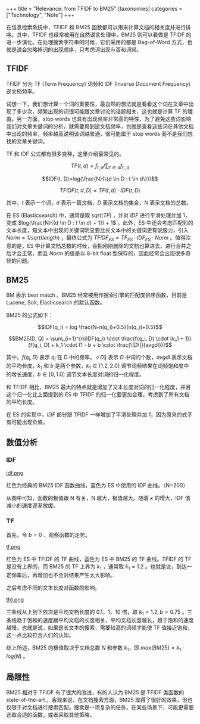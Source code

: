 +++
title = "Relevance: from TFIDF to BM25"
[taxonomies]
categories = ["Technology", "Note"]
+++

在信息检索系统中，TFIDF 和 BM25 函数都可以用来计算文档的相关度并进行排序。其中，TFIDF 也经常被用在自然语言处理中，BM25 则可以看做是 TFIDF 的进一步演化。在处理搜索字符串的时候，它们采用的都是 Bag-of-Word 方式，也就是说会忽略掉词的出现顺序，只考虑词出现与否和词频。

<!-- more -->

## TFIDF

TFIDF 分为 TF (Term Frequency) 词频和 IDF (Inverse Document Frequency) 逆文档频率。

试想一下，我们想计算一个词的重要性，最自然的想法就是看看这个词在文章中出现了多少次，频繁出现的词很可能跟文章讨论的话题相关，这也就是计算 TF 的理由。另一方面，stop words 也具有出现频率非常高的特性，为了避免这些词影响我们对文章关键词的分析，就需要用到逆文档频率，也就是查看这些词在其他文档中出现的频率，频率越高说明该词越普通，很可能属于 stop words 而不是我们想找的文章关键词。

TF 和 IDF 公式都有很多变种，这里介绍最常见的。

$$TF(t, d) = f_{t, d}/\sum_{t' \in d}f_{t', d}$$

$$IDF(t, D)=log(\frac{N}{\{d \in D : t \in d\}})$$

$$TFIDF(t, d, D) = TF(t, d) \cdot IDF(t, D)$$

其中，$t$ 表示一个词，$d$ 表示一篇文档，$D$ 表示文档的集合，$N$ 表示文档的总数。

在 ES (Elasticsearch) 中，通常是取 $sqrt(TF)$ ，并对 $IDF$ 进行平滑处理并加 1，变成 $log(\frac{N}{(d \in D : t \in d) + 1}) + 1$ 。此外，ES 中还会考虑匹配到的文本长度，短文本中出现的关键词明显要比长文本中的关键词更有说服力，引入 $Norm= 1 / sqrt(length)$ ，最终公式为 $TFIDF_{ES} = TF_{ES} \cdot IDF_{ES} \cdot Norm$ 。值得注意的是，ES 中计算文档总数的时候，会把刚刚删除的文档也算进去，进行合并之后才会正常，而且 $Norm$ 的值是以 8-bit float 型保存的，因此经常会出现很多奇怪的问题。

## BM25

BM 表示 best match 。BM25 经常被用作搜索引擎的匹配度排序函数，目前是 Lucene, Solr, Elasticsearch 的默认函数。

BM25 的公式如下：

$$IDF(q_i) = log \frac{N-n(q_i)+0.5}{n(q_i)+0.5}$$

$$BM25(D, Q) = \sum_{i=1}^{n}IDF(q_i) \cdot \frac{f(q_i, D) \cdot (k_1 + 1)}{f(q_i, D) + k_1 \cdot (1 - b + b \cdot \frac{\|D\|}{avgdl})}$$

其中，$f(q_i, D)$ 表示 $q_i$ 在 $D$ 中的频率，$\|D\|$ 表示 $D$ 中词的个数，$avgdl$ 表示文档的平均长度，$k_1$ 和 $b$ 是两个参数，$k_1 \in [1.2, 2.0]$ 调节词频结果在词频饱和度中的增长速度，$b \in [0, 1.0]$ 调节文本长度对词的归一化程度。

和 TFIDF 相比，BM25 最大的特点就是增加了文本长度对词的归一化程度，并且这个归一化比上面提到的 ES 中 TFIDF 的归一化要更加合理，考虑到了所有文档的平均长度。

在 ES 的实现中，$IDF$ 部分跟 TFIDF 一样增加了平滑处理并加 1，因为原来的式子有可能出现负值。

## 数值分析

### IDF

[idf.png](https://www.desmos.com/calculator/hg5tuporhs)

红色为经典的 BM25 IDF 函数曲线，蓝色为 ES 中使用的 IDF 曲线。（N=200）

从图中可知，函数的极值跟 N 有关，N 越大，极值越大。随着 $x$ 的增大，IDF 值减小的速度逐渐放缓。

### TF

首先，令 $b = 0$ ，观察函数的走势。

[tf.png](https://www.desmos.com/calculator/i700nwzj68)

红色为 ES 中 TFIDF 的 TF 曲线，蓝色为 ES 中 BM25 的 TF 曲线。TFIDF 的 TF 是没有上界的，而 BM25 的 TF 上界为 $k_1$ ，通常取 $k_1 = 1.2$ 。也就是说，到达一定频率后，再增加也不会对结果产生太大影响。

之后考虑不同的文本长度对函数的影响。

[tfd.png](https://www.desmos.com/calculator/p9babkz6p8)

三条线从上到下依次是平均文档长度的 0.1，1，10 倍，取 $k_1 = 1.2, b = 0.75$ 。三条线趋于饱和的速度跟平均文档的长度相关，平均文档长度越长，趋于饱和的速度越慢。也就是说，如果是长文本的搜索，需要较高的词频才能使 TF 值接近饱和，这一点比较符合人们的认知。

综上所述，BM25 的极值取决于文档总数 $N$ 和参数 $k_1$，即 $max(BM25) = k_1 \cdot log(N)$ 。

## 局限性

BM25 相对于 TFIDF 有了很大的改进，有的人认为 BM25 是 TFIDF 类函数的 state-of-the-art 。客观来说，在文档搜索方面，BM25 取得了很好的效果，但也仅限于对文档进行搜索匹配。搜索是一项复杂的任务，在某些场景下，可能更需要选取合适的函数，或者采取其他策略。
